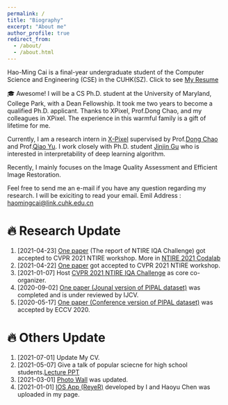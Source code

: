 ```yaml
---
permalink: /
title: "Biography"
excerpt: "About me"
author_profile: true
redirect_from: 
  - /about/
  - /about.html
---
```


Hao-Ming Cai is a final-year undergraduate student of the Computer Science and Engineering (CSE) in the CUHK(SZ).
Click to see [My Resume](http://HaomingCai.github.io/files/CV.pdf)

<!-- 🎓　<span style="color:red;">Google Scholar Citations : 51</span> (Up to Octorber 2021) -->

🎓 Awesome! I will be a CS Ph.D. student at the University of Maryland, College Park, with a Dean Fellowship. It took me two years to become a qualified Ph.D. applicant. Thanks to XPixel, Prof.Dong Chao, and my colleagues in XPixel. The experience in this warmful family is a gift of lifetime for me.


Currently, I am a research intern in [X-Pixel](https://xpixel.group/people.html) supervised by Prof.[Dong Chao](https://scholar.google.com/citations?hl=zh-CN&user=OSDCB0UAAAAJ) and Prof.[Qiao Yu](https://scholar.google.com/citations?user=gFtI-8QAAAAJ&hl=zh-CN). I work closely with Ph.D. student [Jinjin Gu](https://scholar.google.com/citations?user=uMQ-G-QAAAAJ&hl=eng) who is interested in interpretability of deep learning algorithm.

Recently, I mainly focuses on the Image Quality Assessment and Efficient Image Restoration. 

Feel free to send me an e-mail if you have any question regarding my research.
I will be exiciting to read your email. 
Emil Address : [haomingcai@link.cuhk.edu.cn](haomingcai@link.cuhk.edu.cn)


🔥  Research Update
======
1. [2021-04-23] [One paper](https://arxiv.org/abs/2105.03072) (The report of NTIRE IQA Challenge) got accepted to CVPR 2021 NTIRE workshop. More in [NTIRE 2021 Codalab](https://data.vision.ee.ethz.ch/cvl/ntire21/)
1. [2021-04-22] [One paper](https://arxiv.org/abs/2105.03085) got accepted to CVPR 2021 NTIRE workshop.
1. [2021-01-07] Host [CVPR 2021 NTIRE IQA Challenge](https://data.vision.ee.ethz.ch/cvl/ntire21/) as core co-organizer.
1. [2020-09-02] [One paper (Jounal version of PIPAL dataset)](https://arxiv.org/abs/2011.15002) was completed and is under reviewed by IJCV.
1. [2020-05-17] [One paper (Conference version of PIPAL dataset)](https://link.springer.com/chapter/10.1007/978-3-030-58621-8_37) was accepted by ECCV 2020.

🔥  Others Update
======
1. [2021-07-01] Update My CV.
1. [2021-05-07] Give a talk of popular sciecne for high school students.[Lecture PPT](https://www.haomingcai.com//files/PopularScience.pptx)
1. [2021-03-01] [Photo Wall](https://haomingcai.github.io/habits/) was updated.
1. [2021-01-01] [IOS App (ReyeR)](https://haomingcai.github.io/reyer/) developed by I and Haoyu Chen was uploaded in my page.
